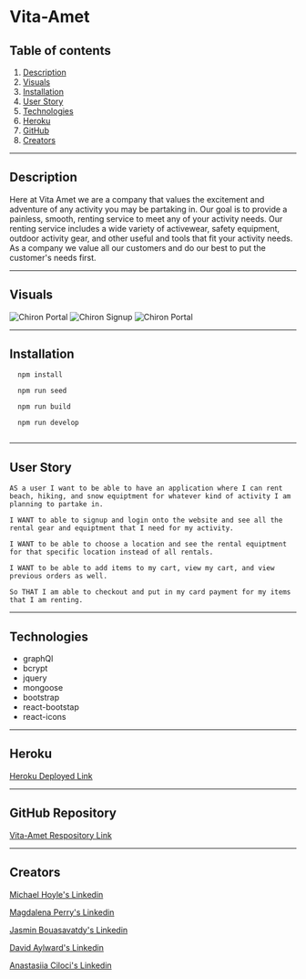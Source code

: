 # Vita-Amet

## Table of contents

1. [Description](#Description)
2. [Visuals](#Visuals)
3. [Installation](#Installation)
4. [User Story](#Story)
5. [Technologies](#Technologies)
6. [Heroku](#Heroku)
7. [GitHub](#GitHub)
8. [Creators](#Creators)
  

---
## Description
 Here at Vita Amet we are a company that values the excitement and adventure of any activity you may be partaking in. Our goal is to provide a painless, smooth, renting service to meet any of your activity needs. Our renting service includes a wide variety of activewear, safety equipment, outdoor activity gear, and other useful and tools that fit your activity needs. As a company we value all our customers and do our best to put the customer's needs first. 


---
## Visuals
![Chiron Portal](/public/images/chiron.png)
![Chiron Signup](/public/images/chrion-signup.png)
![Chiron Portal](/public/images/chiron-login.png)


---
## Installation 
````
  npm install

  npm run seed

  npm run build

  npm run develop
  

````

---
## User Story
````
AS a user I want to be able to have an application where I can rent beach, hiking, and snow equiptment for whatever kind of activity I am planning to partake in.

I WANT to able to signup and login onto the website and see all the rental gear and equiptment that I need for my activity.

I WANT to be able to choose a location and see the rental equiptment for that specific location instead of all rentals.

I WANT to be able to add items to my cart, view my cart, and view previous orders as well.

So THAT I am able to checkout and put in my card payment for my items that I am renting.
````


---
## Technologies
- graphQl
- bcrypt
- jquery
- mongoose 
- bootstrap
- react-bootstap
- react-icons

---
## Heroku 

[Heroku Deployed Link ](https://polar-peak-28753.herokuapp.com/)

---
## GitHub Repository

[Vita-Amet Respository Link ](https://github.com/DavidAyl/vita-amet)

---
## Creators

[Michael Hoyle's Linkedin](https://www.linkedin.com/in/michael-hoyle-523143226/)


[Magdalena Perry's Linkedin](https://www.linkedin.com/in/magdalena-perry/)


[Jasmin Bouasavatdy's Linkedin](https://www.linkedin.com/in/jasmin-bouasavatdy-0a9559227/)


[David Aylward's Linkedin](https://www.linkedin.com/in/david-aylward-0a3819230/)

[Anastasiia Ciloci's Linkedin](http://linkedin.com/in/anastasiia-ciloci-83260b228)